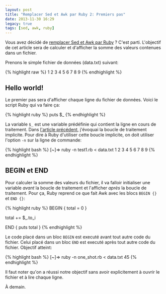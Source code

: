 ```yaml
---
layout: post
title: "Remplacer Sed et Awk par Ruby 2: Premiers pas"
date: 2013-11-30 16:29
legacy: true
tags: [sed, awk, ruby]
---
```




Vous avez décidé de [remplacer Sed et Awk par Ruby](http://lkdjiin.github.io/blog/2013/11/29/remplacer-sed-et-awk-par-ruby/) ? C'est parti.
L'objectif de cet article sera de calculer et d'afficher la somme des
valeurs contenues dans un fichier.

Prenons le simple fichier de données (data.txt) suivant:

{% highlight raw %}
1
2
3
4
5
6
7
8
9
{% endhighlight %}

<!-- more -->

Hello world!
------------
Le premier pas sera d'afficher chaque ligne du fichier de données. Voici le
script Ruby qui va faire ça:

{% highlight ruby %}
puts $_
{% endhighlight %}

La variable `$_` est une variable prédéfinie qui contient la ligne en cours
de traitement. Dans [l'article précédent](http://lkdjiin.github.io/blog/2013/11/29/remplacer-sed-et-awk-par-ruby/), j'évoquai la boucle de traitement
implicite. Pour dire à Ruby d'utiliser cette boucle implicite, on doit
utiliser l'option `-n` sur la ligne de commande:

{% highlight bash %}
[~]⇒ ruby -n test1.rb < data.txt
1
2
3
4
5
6
7
8
9
{% endhighlight %}

BEGIN et END
------------
Pour calculer la somme des valeurs du fichier, il va falloir initialiser
une variable *avant* la boucle de traitement et l'afficher *après* la
boucle de traitement. Pour ça, Ruby reprend ce que fait Awk avec les
blocs `BEGIN {}` et `END {}`:

{% highlight ruby %}
BEGIN { total = 0 }

total += $_.to_i

END { puts total }
{% endhighlight %}

Le code placé dans un bloc `BEGIN` est executé avant tout autre code du
fichier. Celui placé dans un bloc `END` est executé après tout autre code
du fichier. Objectif atteint:

{% highlight bash %}
[~]⇒ ruby -n one_shot.rb < data.txt 
45
{% endhighlight %}

Il faut noter qu'on a réussi notre objectif sans avoir explicitement à ouvrir
le fichier et à lire chaque ligne.





À demain.



